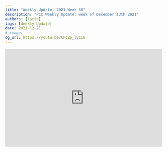 ```yaml
---
title: "Weekly Update: 2021 Week 50"
description: "PCC Weekly Update: week of December 13th 2021"
authors: [katie]
tags: [Weekly Update]
date: 2021-12-21
# image:
og_url: https://youtu.be/CPcZp_lyCIU
---
```


<iframe width="100%" height="315" src="https://www.youtube.com/embed/CPcZp_lyCIU" title="YouTube video player" frameborder="0" allow="accelerometer; autoplay; clipboard-write; encrypted-media; gyroscope; picture-in-picture" allowFullScreen></iframe>

<!--truncate-->

